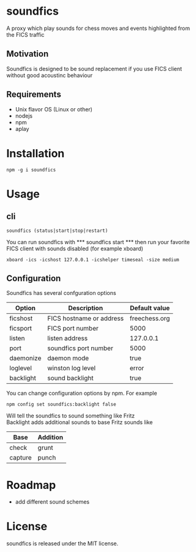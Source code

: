 # soundfics
A proxy which play sounds for chess moves and events highlighted from the FICS traffic
## Motivation
Soundfics is designed to be sound replacement if you use FICS client without good acoustinc behaviour
## Requirements
- Unix flavor OS (Linux or other)
- nodejs
- npm
- aplay

# Installation
```
npm -g i soundfics
```
# Usage
## cli
```
soundfics (status|start|stop|restart)
```
You can run soundfics with *** soundfics start ***
then run your favorite FICS client with sounds disabled (for example xboard)
```
xboard -ics -icshost 127.0.0.1 -icshelper timeseal -size medium
```
## Configuration
Soundfics has several confguration options

|Option|Description|Default value|
|------|-----------|-------------|
|ficshost|FICS hostname or address|freechess.org|
|ficsport|FICS port number|5000|
|listen|listen address|127.0.0.1|
|port|soundfics port number|5000|
|daemonize|daemon mode|true|
|loglevel|winston log level|error|
|backlight|sound backlight|true|

You can change configuration options by npm.
For example
```
npm config set soundfics:backlight false
```
Will tell the soundfics to sound something like Fritz<br>
Backlight adds additional sounds to base Fritz sounds like

|Base|Addition|
|----|------|
|check|grunt|
|capture|punch|

# Roadmap
- add different sound schemes

# License
soundfics is released under the MIT license.
